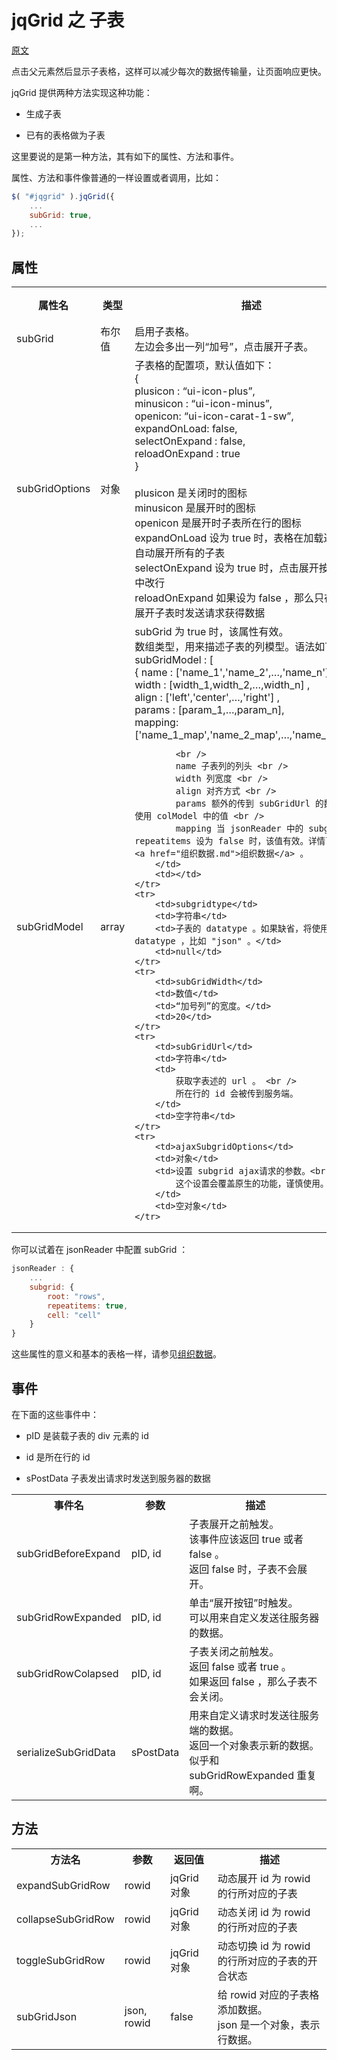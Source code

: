 # jqGrid 之 子表

[原文](http://www.trirand.com/jqgridwiki/doku.php?id=wiki:subgrid)

点击父元素然后显示子表格，这样可以减少每次的数据传输量，让页面响应更快。

jqGrid 提供两种方法实现这种功能：

* 生成子表

* 已有的表格做为子表

这里要说的是第一种方法，其有如下的属性、方法和事件。

属性、方法和事件像普通的一样设置或者调用，比如：

```js
$( "#jqgrid" ).jqGrid({
    ...
    subGrid: true,
    ...
});
```

## 属性

<table>
    <tr>
        <th>属性名</th>
        <th>类型</th>
        <th>描述</th>
        <th>默认值</th>
    </tr>
    <tr>
        <td>subGrid</td>
        <td>布尔值</td>
        <td>
            启用子表格。<br />
            左边会多出一列“加号”，点击展开子表。
        </td>
        <td>false</td>
    </tr>
    <tr>
        <td>subGridOptions</td>
        <td>对象</td>
        <td>
            子表格的配置项，默认值如下：<br />
            { <br />
            plusicon : “ui-icon-plus”,<br />
            minusicon : “ui-icon-minus”,<br />
            openicon: “ui-icon-carat-1-sw”, <br />
            expandOnLoad: false, <br />
            selectOnExpand : false, <br />
            reloadOnExpand : true <br />
            } <br /> <br />
            plusicon 是关闭时的图标 <br />
            minusicon 是展开时的图标 <br />
            openicon 是展开时子表所在行的图标 <br />
            expandOnLoad  设为 true 时，表格在加载过程中会自动展开所有的子表 <br />
            selectOnExpand 设为 true 时，点击展开按钮也选中改行 <br />
            reloadOnExpand 如果设为 false ，那么只在第一次展开子表时发送请求获得数据
        </td>
        <td></td>
    </tr>
    <tr>
        <td>subGridModel</td>
        <td>array</td>
        <td>
            subGrid 为 true 时，该属性有效。 <br />
            数组类型，用来描述子表的列模型。语法如下： <br />
            subGridModel : [ <br />
            { name : ['name_1','name_2',…,'name_n'], <br />
            width : [width_1,width_2,…,width_n] , <br />
            align : ['left','center',…,'right'] , <br />
            params : [param_1,…,param_n], <br />
            mapping:['name_1_map','name_2_map',…,'name_n_map']} <br />

            <br />
            name 子表列的列头 <br />
            width 列宽度 <br />
            align 对齐方式 <br />
            params 额外的传到 subGridUrl 的数据，可以使用 colModel 中的值 <br />
            mapping 当 jsonReader 中的 subgrid 的 repeatitems 设为 false 时，该值有效。详情可以参考<a href="组织数据.md">组织数据</a> 。
        </td>
        <td></td>
    </tr>
    <tr>
        <td>subgridtype</td>
        <td>字符串</td>
        <td>子表的 datatype 。如果缺省，将使用表格的 datatype ，比如 "json" 。</td>
        <td>null</td>
    </tr>
    <tr>
        <td>subGridWidth</td>
        <td>数值</td>
        <td>“加号列”的宽度。</td>
        <td>20</td>
    </tr>
    <tr>
        <td>subGridUrl</td>
        <td>字符串</td>
        <td>
            获取字表述的 url 。 <br />
            所在行的 id 会被传到服务端。
        </td>
        <td>空字符串</td>
    </tr>
    <tr>
        <td>ajaxSubgridOptions</td>
        <td>对象</td>
        <td>设置 subgrid ajax请求的参数。<br />
            这个设置会覆盖原生的功能，谨慎使用。
        </td>
        <td>空对象</td>
    </tr>
</table>

你可以试着在 jsonReader 中配置 subGrid ：

```js
jsonReader : {
    ...
    subgrid: {
        root: "rows", 
        repeatitems: true, 
        cell: "cell"
    }
}
```

这些属性的意义和基本的表格一样，请参见[组织数据](组织数据.md)。

## 事件

在下面的这些事件中：

* pID  是装载子表的 div 元素的 id

* id   是所在行的 id

* sPostData  子表发出请求时发送到服务器的数据

<table>
    <tr>
        <th>事件名</th>
        <th>参数</th>
        <th>描述</th>
    </tr>
    <tr>
        <td>subGridBeforeExpand</td>
        <td>pID, id</td>
        <td>子表展开之前触发。 <br />
            该事件应该返回 true 或者 false 。<br />
            返回 false 时，子表不会展开。
        </td>
    </tr>
    <tr>
        <td>subGridRowExpanded</td>
        <td>pID, id</td>
        <td>单击“展开按钮”时触发。 <br />
            可以用来自定义发送往服务器的数据。
        </td>
    </tr>
    <tr>
        <td>subGridRowColapsed</td>
        <td>pID, id</td>
        <td>子表关闭之前触发。<br />
            返回 false 或者 true 。<br />
            如果返回 false ，那么子表不会关闭。
        </td>
    </tr>
    <tr>
        <td>serializeSubGridData</td>
        <td>sPostData</td>
        <td>
            用来自定义请求时发送往服务端的数据。<br />
            返回一个对象表示新的数据。<br />
            似乎和 subGridRowExpanded 重复啊。
        </td>
    </tr>
</table>


## 方法

<table>
    <tr>
        <th>方法名</th>
        <th>参数</th>
        <th>返回值</th>
        <th>描述</th>
    </tr>
    <tr>
        <td>expandSubGridRow</td>
        <td>rowid</td>
        <td>jqGrid 对象</td>
        <td>动态展开 id 为 rowid 的行所对应的子表</td>
    </tr>
    <tr>
        <td>collapseSubGridRow</td>
        <td>rowid</td>
        <td>jqGrid 对象</td>
        <td>动态关闭 id 为 rowid 的行所对应的子表</td>
    </tr>
    <tr>
        <td>toggleSubGridRow</td>
        <td>rowid</td>
        <td>jqGrid 对象</td>
        <td>动态切换 id 为 rowid 的行所对应的子表的开合状态</td>
    </tr>
    <tr>
        <td>subGridJson</td>
        <td>json, rowid</td>
        <td>false</td>
        <td>给 rowid 对应的子表格添加数据。<br />
            json 是一个对象，表示行数据。
        </td>
    </tr>
</table>
